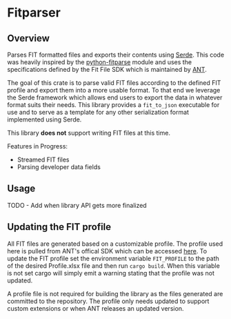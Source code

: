 # Fitparser

## Overview

Parses FIT formatted files and exports their contents using
[Serde](https://github.com/serde-rs/serde). This code was heavily
inspired by the
[python-fitparse](https://github.com/dtcooper/python-fitparse) module
and uses the specifications defined by the Fit File SDK which is
maintained by [ANT](thisisant.com).

The goal of this crate is to parse valid FIT files according to the
defined FIT profile and export them into a more usable format. To that
end we leverage the Serde framework which allows end users to export the
data in whatever format suits their needs. This library provides a
`fit_to_json` executable for use and to serve as a template for any
other serialization format implemented using Serde.

This library **does not** support writing FIT files at this time.

Features in Progress:
 * Streamed FIT files
 * Parsing developer data fields

## Usage

TODO - Add when library API gets more finalized

## Updating the FIT profile

All FIT files are generated based on a customizable profile. The profile
used here is pulled from ANT's offical SDK which can be accessed
[here](https://www.thisisant.com/developer/resources/downloads/). To
update the FIT profile set the environment variable `FIT_PROFILE` to the
path of the desired Profile.xlsx file and then run `cargo build`. When
this variable is not set cargo will simply emit a warning stating that
the profile was not updated.

A profile file is not required for building the library as the files
generated are committed to the repository. The profile only needs
updated to support custom extensions or when ANT releases an updated
version.
